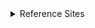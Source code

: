 <details>
  <summary>Reference Sites</summary>

- https://www.helloelva.com/
- https://sirup.online/roll-and-bounce/
- https://www.parad.am/

</details>
